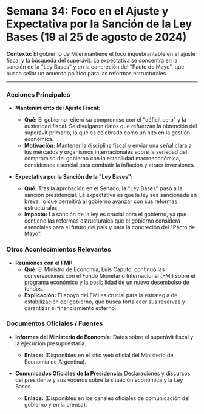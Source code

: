 # Semana 34: Foco en el Ajuste y Expectativa por la Sanción de la Ley Bases (19 al 25 de agosto de 2024)

**Contexto:** El gobierno de Milei mantiene el foco inquebrantable en el ajuste fiscal y la búsqueda del superávit. La expectativa se concentra en la sanción de la "Ley Bases" y en la concreción del "Pacto de Mayo", que busca sellar un acuerdo político para las reformas estructurales.

---

### Acciones Principales

*   **Mantenimiento del Ajuste Fiscal:**
    *   **Qué:** El gobierno reiteró su compromiso con el "déficit cero" y la austeridad fiscal. Se divulgaron datos que refuerzan la obtención del superávit primario, lo que es celebrado como un hito en la gestión económica.
    *   **Motivación:** Mantener la disciplina fiscal y enviar una señal clara a los mercados y organismos internacionales sobre la seriedad del compromiso del gobierno con la estabilidad macroeconómica, considerada esencial para combatir la inflación y atraer inversiones.

*   **Expectativa por la Sanción de la "Ley Bases":**
    *   **Qué:** Tras la aprobación en el Senado, la "Ley Bases" pasó a la sanción presidencial. La expectativa es que la ley sea sancionada en breve, lo que permitirá al gobierno avanzar con sus reformas estructurales.
    *   **Impacto:** La sanción de la ley es crucial para el gobierno, ya que contiene las reformas estructurales que el gobierno considera esenciales para el futuro del país y para la concreción del "Pacto de Mayo".

### Otros Acontecimientos Relevantes

*   **Reuniones con el FMI:**
    *   **Qué:** El Ministro de Economía, Luis Caputo, continuó las conversaciones con el Fondo Monetario Internacional (FMI) sobre el programa económico y la posibilidad de un nuevo desembolso de fondos.
    *   **Explicación:** El apoyo del FMI es crucial para la estrategia de estabilización del gobierno, que busca fortalecer sus reservas y garantizar el financiamiento externo.

### Documentos Oficiales / Fuentes

*   **Informes del Ministerio de Economía:** Datos sobre el superávit fiscal y la ejecución presupuestaria.
    *   **Enlace:** (Disponibles en el sitio web oficial del Ministerio de Economía de Argentina).

*   **Comunicados Oficiales de la Presidencia:** Declaraciones y discursos del presidente y sus voceros sobre la situación económica y la Ley Bases.
    *   **Enlace:** (Disponibles en los canales oficiales de comunicación del gobierno y en la prensa).
